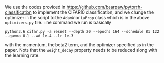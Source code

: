 We use the codes provided in https://github.com/bearpaw/pytorch-classification to implement the CIFAR10 classification, 
and we change the optimizer in the script to the ```AdamW``` or ```LaProp``` class which is in the above ```optimizers.py``` file. The command we run is basically
```
python3.6 cifar.py -a resnet --depth 20 --epochs 164 --schedule 81 122 --gamma 0.1 --wd 1e-4 --lr 1e-3
```
with the momentum, the beta2 term, and the optimizer specified as in the paper. Note that the ```weight_decay``` property needs to be reduced along with the learning rate.
